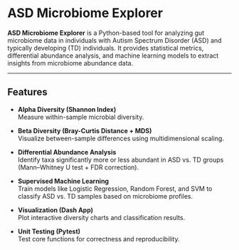 # ASD Microbiome Explorer

**ASD Microbiome Explorer** is a Python-based tool for analyzing gut microbiome data in individuals with Autism Spectrum Disorder (ASD) and typically developing (TD) individuals. It provides statistical metrics, differential abundance analysis, and machine learning models to extract insights from microbiome abundance data.

---

## Features

- **Alpha Diversity (Shannon Index)**  
  Measure within-sample microbial diversity.

- **Beta Diversity (Bray-Curtis Distance + MDS)**  
  Visualize between-sample differences using multidimensional scaling.

- **Differential Abundance Analysis**  
  Identify taxa significantly more or less abundant in ASD vs. TD groups (Mann–Whitney U test + FDR correction).

- **Supervised Machine Learning**  
  Train models like Logistic Regression, Random Forest, and SVM to classify ASD vs. TD samples based on microbiome profiles.

- **Visualization (Dash App)**  
  Plot interactive diversity charts and classification results.

- **Unit Testing (Pytest)**  
  Test core functions for correctness and reproducibility.